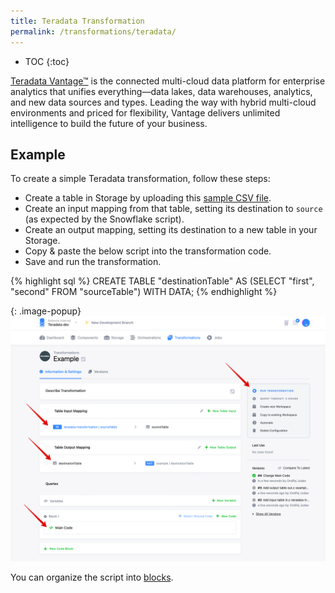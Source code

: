 ```yaml
---
title: Teradata Transformation
permalink: /transformations/teradata/
---
```


* TOC
{:toc}

[Teradata Vantage™](https://www.teradata.com/) is the connected multi-cloud data platform for enterprise analytics that unifies everything—data lakes, data warehouses, analytics, and new data sources and types.
Leading the way with hybrid multi-cloud environments and priced for flexibility, Vantage delivers unlimited intelligence to build the future of your business.

## Example
To create a simple Teradata transformation, follow these steps:

- Create a table in Storage by uploading this [sample CSV file](/transformations/source.csv).
- Create an input mapping from that table, setting its destination to `source` (as expected by the Snowflake script).
- Create an output mapping, setting its destination to a new table in your Storage.
- Copy & paste the below script into the transformation code.
- Save and run the transformation.

{% highlight sql %}
CREATE TABLE "destinationTable" AS (SELECT "first", "second" FROM "sourceTable") WITH DATA;
{% endhighlight %}

{: .image-popup}
![Screenshot - Sample Transformation](/transformations/teradata/sample-transformation.png)

You can organize the script into [blocks](/transformations/#writing-scripts).
